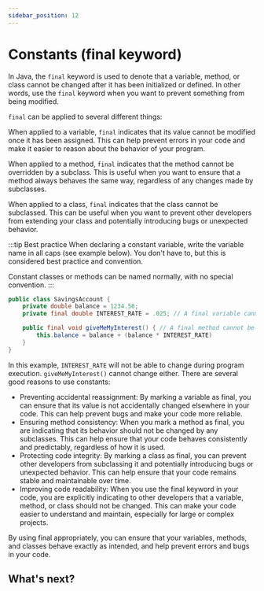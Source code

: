 ```yaml
---
sidebar_position: 12
---
```


# Constants (final keyword)

In Java, the `final` keyword is used to denote that a variable, method, or class cannot be changed after it has been initialized or defined. In other words, use the `final` keyword when you want to prevent something from being modified.

`final` can be applied to several different things:

When applied to a variable, `final` indicates that its value cannot be modified once it has been assigned. This can help prevent errors in your code and make it easier to reason about the behavior of your program.

When applied to a method, `final` indicates that the method cannot be overridden by a subclass. This is useful when you want to ensure that a method always behaves the same way, regardless of any changes made by subclasses.

When applied to a class, `final` indicates that the class cannot be subclassed. This can be useful when you want to prevent other developers from extending your class and potentially introducing bugs or unexpected behavior.

:::tip Best practice
When declaring a constant variable, write the variable name in all caps (see example below). You don't have to, but this is considered best practice and convention.

Constant classes or methods can be named normally, with no special convention.
:::

```java
public class SavingsAccount {
    private double balance = 1234.56;
    private final double INTEREST_RATE = .025; // A final variable cannot be reassigned

    public final void giveMeMyInterest() { // A final method cannot be overridden
        this.balance = balance + (balance * INTEREST_RATE)
    }
}
```

In this example, `INTEREST_RATE` will not be able to change during program execution. `giveMeMyInterest()` cannot change either. There are several good reasons to use constants:

- Preventing accidental reassignment: By marking a variable as final, you can ensure that its value is not accidentally changed elsewhere in your code. This can help prevent bugs and make your code more reliable.
- Ensuring method consistency: When you mark a method as final, you are indicating that its behavior should not be changed by any subclasses. This can help ensure that your code behaves consistently and predictably, regardless of how it is used.
- Protecting code integrity: By marking a class as final, you can prevent other developers from subclassing it and potentially introducing bugs or unexpected behavior. This can help ensure that your code remains stable and maintainable over time.
- Improving code readability: When you use the final keyword in your code, you are explicitly indicating to other developers that a variable, method, or class should not be changed. This can make your code easier to understand and maintain, especially for large or complex projects.

By using final appropriately, you can ensure that your variables, methods, and classes behave exactly as intended, and help prevent errors and bugs in your code.

## What's next?
